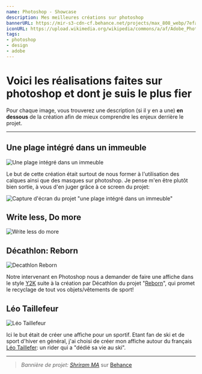 ```yaml
---
name: Photoshop - Showcase
description: Mes meilleures créations sur photoshop
bannerURL: https://mir-s3-cdn-cf.behance.net/projects/max_808_webp/7efaad186735435.Y3JvcCwxMzgwLDEwODAsMjcwLDA.jpg
iconURL: https://upload.wikimedia.org/wikipedia/commons/a/af/Adobe_Photoshop_CC_icon.svg?uselang=fr
tags:
- photoshop
- design
- adobe
---
```


# Voici les réalisations faites sur photoshop et dont je suis le plus fier

Pour chaque image, vous trouverez une description (si il y en a une) **en dessous** de la création afin de mieux comprendre les enjeux derrière le projet.

---

## Une plage intégré dans un immeuble

![Une plage intégré dans un immeuble](/cdn/projects/photoshop/plage_dans_immeuble.webp)

Le but de cette création était surtout de nous former à l'utilisation des calques ainsi que des masques sur photoshop.
Je pense m'en être plutôt bien sortie, à vous d'en juger grâce à ce screen du projet:

![Capture d'écran du projet "une plage intégré dans un immeuble"](/cdn/projects/photoshop/plage_dans_immeuble_project.webp)

## Write less, Do more

![Write less do more](/cdn/projects/photoshop/write_less_do_more.webp)

## Décathlon: Reborn

![Decathlon Reborn](/cdn/projects/photoshop/decathlon_reborn.webp)

Notre intervenant en Photoshop nous a demander de faire une affiche dans le style [Y2K](https://www.pinterest.fr/search/pins/?q=y2k%20poster&rs=typed) suite à la création par Décathlon du projet "[Reborn](https://www.decathlon.fr/lab/story/faire-de-nos-dechets-nos-futurs-produits)", qui promet le recyclage de tout vos objets/vêtements de sport!

## Léo Taillefeur

![Léo Taillefeur](/cdn/projects/photoshop/leo_taillefer.webp)

Ici le but était de créer une affiche pour un sportif. Etant fan de ski et de sport d'hiver en général, j'ai choisi de créer mon affiche autour du français [Léo Taillefer](https://www.instagram.com/leotaillefer/): un rider qui a "dédié sa vie au ski".

---

> *Bannière de projet: [Shriram MA](https://www.behance.net/shriram-ma?tracking_source=search_projects)* sur [Behance](https://www.behance.net/gallery/186735435/Portfolio-Banner?tracking_source=search_projects&l=5)
